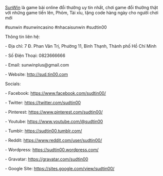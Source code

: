<p><a href="http://sud.tin00.com">SunWin</a> là game bài online đổi thưởng uy tín nhất, chơi game đổi thưởng thật với những game tiến lên, Phỏm, Tài xỉu, tặng code hàng ngày cho người chơi mới<p>
<p>#sunwin #sunwincasino #nhacaisunwin #sudtin00<p>
<p>Thông tin liên hệ:<p>
<p>- Địa chỉ: 7 Đ. Phan Văn Trị, Phường 11, Bình Thạnh, Thành phố Hồ Chí Minh<p>
<p>- Số Điện Thoại: 0823666666<p>
<p>- Email: sunwinplus@gmail.com<p>
<p>- Website: <a href="http://sud.tin00.com">http://sud.tin00.com</a><p>
<p>Socials:<p>
<p>- Facebook: <a href="https://www.facebook.com/sudtin00/">https://www.facebook.com/sudtin00/</a><p>
<p>- Twitter: <a href="https://twitter.com/sudtin00">https://twitter.com/sudtin00</a><p>
<p>- Pinterest: <a href="https://www.pinterest.com/sudtin00/">https://www.pinterest.com/sudtin00/</a><p>
<p>- Youtube: <a href="https://www.youtube.com/@sudtin00">https://www.youtube.com/@sudtin00</a><p>
<p>- Tumblr: <a href="https://sudtin00.tumblr.com/">https://sudtin00.tumblr.com/</a><p>
<p>- Reddit: <a href="https://www.reddit.com/user/sudtin00/">https://www.reddit.com/user/sudtin00/</a><p>
<p>- Wordpress: <a href="https://sudtin00.wordpress.com/">https://sudtin00.wordpress.com/</a><p>
<p>- Gravatar: <a href="https://gravatar.com/sudtin00">https://gravatar.com/sudtin00</a><p>
<p>- Google Site: <a href="https://sites.google.com/view/sudtin00/">https://sites.google.com/view/sudtin00/</a><p>